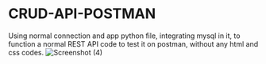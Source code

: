 # CRUD-API-POSTMAN
Using normal connection and app python file, integrating mysql in it, to function a normal REST API code to test it on postman, without any html and css codes.
![Screenshot (4)](https://github.com/Drishti228/CRUD-API-POSTMAN/assets/84791003/90ee6c0e-015c-40ec-8fd0-535872928d24)
